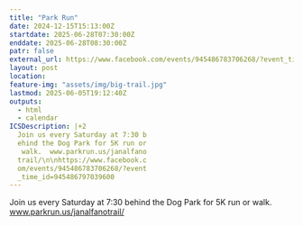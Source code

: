 ```yaml
---
title: "Park Run"
date: 2024-12-15T15:13:00Z
startdate: 2025-06-28T07:30:00Z
enddate: 2025-06-28T08:30:00Z
patr: false
external_url: https://www.facebook.com/events/945486783706268/?event_time_id=945486797039600
layout: post
location: 
feature-img: "assets/img/big-trail.jpg"
lastmod: 2025-06-05T19:12:40Z
outputs:
  - html
  - calendar
ICSDescription: |+2
  Join us every Saturday at 7:30 b  ehind the Dog Park for 5K run or   walk.  www.parkrun.us/janalfano  trail/\n\nhttps://www.facebook.c  om/events/945486783706268/?event  _time_id=945486797039600
---
```


Join us every Saturday at 7&#58;30 behind the Dog Park for 5K run or walk.  www.parkrun.us/janalfanotrail/<br>
  <br>
  
